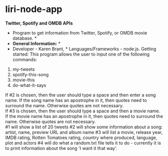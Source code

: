 # liri-node-app
**Twitter, Spotify and OMDB APIs**
* Program to get information from Twitter, Spotify, or OMDB movie database. *
* **General Information:** * 
* Developer - Karen Brant, *
Languages/Frameworks - node.js. Getting started: This program allows the user to input one of the following commands:
1. my-tweets
2. spotify-this-song
3. movie-this
4. do-what-it-says

If #2 is chosen, then the user should type a space and then enter a song name.  If the song name has an apostrophe in it, then quotes need to surround the name.  Otherwise quotes are not necessary.  
If #3 is chosen, then the user should type a space and then a movie name. If the movie name has an apostrophe in it, then quotes need to surround the name.  Otherwise quotes are not necessary.  
#1 will show a list of 20 tweets
#2 will show some information about a song:  artist, name, preview URL and album name
#3 will list a movie, release year, IMDB rating, Rotten Tomatoes rating, country where produced, language, plot and actors
#4 will do what a random.txt file tells it to do - currently it is to print information about the song 'I want it that way'.
